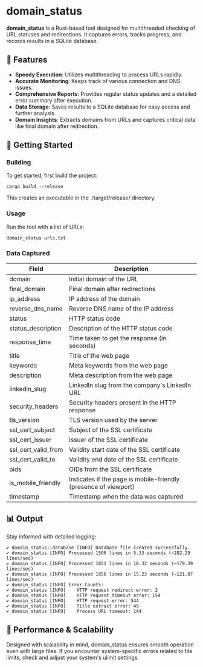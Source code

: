 # domain_status
**domain_status** is a Rust-based tool designed for multithreaded checking of URL statuses and redirections. It captures errors, tracks progress, and records results in a SQLite database.

## 🌟 Features

* **Speedy Execution**: Utilizes multithreading to process URLs rapidly.
* **Accurate Monitoring**: Keeps track of various connection and DNS issues.
* **Comprehensive Reports**: Provides regular status updates and a detailed error summary after execution.
* **Data Storage**: Saves results to a SQLite database for easy access and further analysis.
* **Domain Insights**: Extracts domains from URLs and captures critical data like final domain after redirection.

## 🔧 Getting Started

### Building
To get started, first build the project:

    cargo build --release

This creates an executable in the ./target/release/ directory.

### Usage
Run the tool with a list of URLs:

    domain_status urls.txt

### Data Captured

| Field                   | Description                                                    |
|-------------------------|----------------------------------------------------------------|
| domain                  | Initial domain of the URL                                      |
| final_domain            | Final domain after redirections                                |
| ip_address              | IP address of the domain                                       |
| reverse_dns_name        | Reverse DNS name of the IP address                             |
| status                  | HTTP status code                                               |
| status_description      | Description of the HTTP status code                            |
| response_time           | Time taken to get the response (in seconds)                    |
| title                   | Title of the web page                                          |
| keywords                | Meta keywords from the web page                                |
| description             | Meta description from the web page                             |
| linkedin_slug           | LinkedIn slug from the company's LinkedIn URL                  |
| security_headers        | Security headers present in the HTTP response                  |
| tls_version             | TLS version used by the server                                 |
| ssl_cert_subject        | Subject of the SSL certificate                                 |
| ssl_cert_issuer         | Issuer of the SSL certificate                                  |
| ssl_cert_valid_from     | Validity start date of the SSL certificate                     |
| ssl_cert_valid_to       | Validity end date of the SSL certificate                       |
| oids                    | OIDs from the SSL certificate                                  |
| is_mobile_friendly      | Indicates if the page is mobile-friendly (presence of viewport)|
| timestamp               | Timestamp when the data was captured                           |

## 📊 Output
Stay informed with detailed logging:

```plaintext
✔️ domain_status::database [INFO] Database file created successfully.
✔️ domain_status [INFO] Processed 1506 lines in 5.33 seconds (~282.29 lines/sec)
✔️ domain_status [INFO] Processed 1851 lines in 10.32 seconds (~179.39 lines/sec)
✔️ domain_status [INFO] Processed 1856 lines in 15.23 seconds (~121.87 lines/sec)
✔️ domain_status [INFO] Error Counts:
✔️ domain_status [INFO]    HTTP request redirect error: 2
✔️ domain_status [INFO]    HTTP request timeout error: 154
✔️ domain_status [INFO]    HTTP request error: 544
✔️ domain_status [INFO]    Title extract error: 49
✔️ domain_status [INFO]    Process URL timeout: 144
```

## 🚀 Performance & Scalability
Designed with scalability in mind, domain_status ensures smooth operation even with large files. If you encounter system-specific errors related to file limits, check and adjust your system's ulimit settings.
